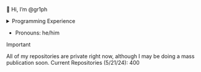 👋 Hi, I’m @gr1ph

<details>

<summary>Programming Experience</summary>

- Specializations: Javascript, HTML, CSS, Javascript

- Years of experience:
- 5-7

- Languages I have worked with:
- C++, C#, C, Assembly, Ruby, Bash, Powershell, Javascript, Python, HTML, CSS, Scala, Python, ReactJS, Node.js, YAML, Kotlin, Solidity, Swift, GDScript, Batch, Wolfram (Mathmatica), ASM, Astro, SCSS, Django, Objective-C++, Discord.js, Mermaid.js, and much more.

</details>

- Pronouns: he/him

> [!IMPORTANT]
> All of my repositories are private right now, although I may be doing a mass publication soon.
> Current Repositories (5/21/24): 400

<!---
gr1ph/gr1ph is a ✨ special ✨ repository because its `README.md` (this file) appears on your GitHub profile.
You can click the Preview link to take a look at your changes.
--->

